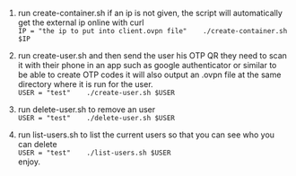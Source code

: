 1. run create-container.sh   if an ip is not given, the script will automatically get the external ip online with curl    
` IP = "the ip to put into client.ovpn file"   
  ./create-container.sh $IP   
`

2. run create-user.sh and then send the user his OTP QR they need to scan it with their phone in an app such as google authenticator or similar to be able to create OTP codes it will also output an .ovpn file at the same directory where it is run for the user.   
`
USER = "test"   
./create-user.sh $USER   
`
3. run delete-user.sh to remove an user    
`
USER = "test"   
./delete-user.sh $USER   
`

3. run list-users.sh to list the current users so that you can see who you  can delete    
`
USER = "test"   
./list-users.sh $USER   
`    
enjoy.
